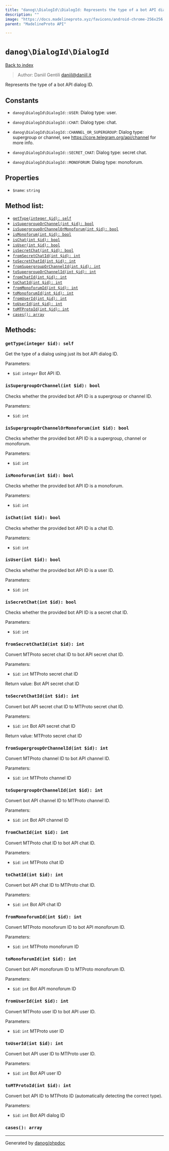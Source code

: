```yaml
---
title: "danog\\DialogId\\DialogId: Represents the type of a bot API dialog ID."
description: ""
image: "https://docs.madelineproto.xyz/favicons/android-chrome-256x256.png"
parent: "MadelineProto API"

---
```

# `danog\DialogId\DialogId`
[Back to index](../../index.html)

> Author: Daniil Gentili <daniil@daniil.it>  
  

Represents the type of a bot API dialog ID.  




## Constants
* `danog\DialogId\DialogId::USER`: Dialog type: user.

* `danog\DialogId\DialogId::CHAT`: Dialog type: chat.

* `danog\DialogId\DialogId::CHANNEL_OR_SUPERGROUP`: Dialog type: supergroup or channel, see https://core.telegram.org/api/channel for more info.

* `danog\DialogId\DialogId::SECRET_CHAT`: Dialog type: secret chat.

* `danog\DialogId\DialogId::MONOFORUM`: Dialog type: monoforum.

## Properties
* `$name`: `string` 

## Method list:
* [`getType(integer $id): self`](#getType)
* [`isSupergroupOrChannel(int $id): bool`](#isSupergroupOrChannel)
* [`isSupergroupOrChannelOrMonoforum(int $id): bool`](#isSupergroupOrChannelOrMonoforum)
* [`isMonoforum(int $id): bool`](#isMonoforum)
* [`isChat(int $id): bool`](#isChat)
* [`isUser(int $id): bool`](#isUser)
* [`isSecretChat(int $id): bool`](#isSecretChat)
* [`fromSecretChatId(int $id): int`](#fromSecretChatId)
* [`toSecretChatId(int $id): int`](#toSecretChatId)
* [`fromSupergroupOrChannelId(int $id): int`](#fromSupergroupOrChannelId)
* [`toSupergroupOrChannelId(int $id): int`](#toSupergroupOrChannelId)
* [`fromChatId(int $id): int`](#fromChatId)
* [`toChatId(int $id): int`](#toChatId)
* [`fromMonoforumId(int $id): int`](#fromMonoforumId)
* [`toMonoforumId(int $id): int`](#toMonoforumId)
* [`fromUserId(int $id): int`](#fromUserId)
* [`toUserId(int $id): int`](#toUserId)
* [`toMTProtoId(int $id): int`](#toMTProtoId)
* [`cases(): array`](#cases)

## Methods:
### <a name="getType"></a> `getType(integer $id): self`

Get the type of a dialog using just its bot API dialog ID.


Parameters:

* `$id`: `integer` Bot API ID.  



### <a name="isSupergroupOrChannel"></a> `isSupergroupOrChannel(int $id): bool`

Checks whether the provided bot API ID is a supergroup or channel ID.


Parameters:

* `$id`: `int`   



### <a name="isSupergroupOrChannelOrMonoforum"></a> `isSupergroupOrChannelOrMonoforum(int $id): bool`

Checks whether the provided bot API ID is a supergroup, channel or monoforum.


Parameters:

* `$id`: `int`   



### <a name="isMonoforum"></a> `isMonoforum(int $id): bool`

Checks whether the provided bot API ID is a monoforum.


Parameters:

* `$id`: `int`   



### <a name="isChat"></a> `isChat(int $id): bool`

Checks whether the provided bot API ID is a chat ID.


Parameters:

* `$id`: `int`   



### <a name="isUser"></a> `isUser(int $id): bool`

Checks whether the provided bot API ID is a user ID.


Parameters:

* `$id`: `int`   



### <a name="isSecretChat"></a> `isSecretChat(int $id): bool`

Checks whether the provided bot API ID is a secret chat ID.


Parameters:

* `$id`: `int`   



### <a name="fromSecretChatId"></a> `fromSecretChatId(int $id): int`

Convert MTProto secret chat ID to bot API secret chat ID.


Parameters:

* `$id`: `int` MTProto secret chat ID  


Return value: Bot API secret chat ID


### <a name="toSecretChatId"></a> `toSecretChatId(int $id): int`

Convert bot API secret chat ID to MTProto secret chat ID.


Parameters:

* `$id`: `int` Bot API secret chat ID  


Return value: MTProto secret chat ID


### <a name="fromSupergroupOrChannelId"></a> `fromSupergroupOrChannelId(int $id): int`

Convert MTProto channel ID to bot API channel ID.


Parameters:

* `$id`: `int` MTProto channel ID  



### <a name="toSupergroupOrChannelId"></a> `toSupergroupOrChannelId(int $id): int`

Convert bot API channel ID to MTProto channel ID.


Parameters:

* `$id`: `int` Bot API channel ID  



### <a name="fromChatId"></a> `fromChatId(int $id): int`

Convert MTProto chat ID to bot API chat ID.


Parameters:

* `$id`: `int` MTProto chat ID  



### <a name="toChatId"></a> `toChatId(int $id): int`

Convert bot API chat ID to MTProto chat ID.


Parameters:

* `$id`: `int` Bot API chat ID  



### <a name="fromMonoforumId"></a> `fromMonoforumId(int $id): int`

Convert MTProto monoforum ID to bot API monoforum ID.


Parameters:

* `$id`: `int` MTProto monoforum ID  



### <a name="toMonoforumId"></a> `toMonoforumId(int $id): int`

Convert bot API monoforum ID to MTProto monoforum ID.


Parameters:

* `$id`: `int` Bot API monoforum ID  



### <a name="fromUserId"></a> `fromUserId(int $id): int`

Convert MTProto user ID to bot API user ID.


Parameters:

* `$id`: `int` MTProto user ID  



### <a name="toUserId"></a> `toUserId(int $id): int`

Convert bot API user ID to MTProto user ID.


Parameters:

* `$id`: `int` Bot API user ID  



### <a name="toMTProtoId"></a> `toMTProtoId(int $id): int`

Convert bot API ID to MTProto ID (automatically detecting the correct type).


Parameters:

* `$id`: `int` Bot API dialog ID  



### <a name="cases"></a> `cases(): array`





---
Generated by [danog/phpdoc](https://phpdoc.daniil.it)
